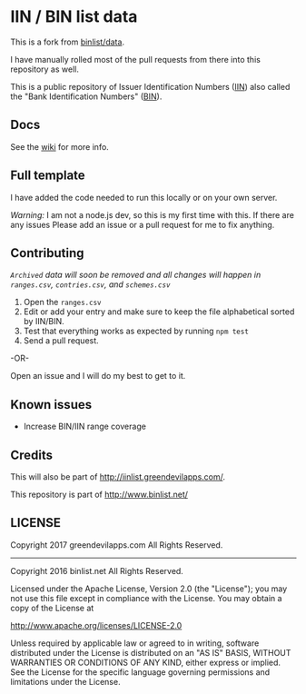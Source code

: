 # IIN / BIN list data

This is a fork from [binlist/data](https://github.com/binlist/data).

I have manually rolled most of the pull requests from there into this repository as well.

This is a public repository of Issuer Identification Numbers ([IIN][IIN]) also called
the "Bank Identification Numbers" ([BIN][BIN]).

## Docs

See the [wiki](http://github.com/greendevilapps/iinlist/wiki/API) for more info.

## Full template

I have added the code needed to run this locally or on your own server.

*Warning:* I am not a node.js dev, so this is my first time with this. If there are any issues Please
add an issue or a pull request for me to fix anything.

## Contributing

*`Archived` data will soon be removed and all changes will happen in `ranges.csv`, `contries.csv`, and `schemes.csv`*

1. Open the `ranges.csv`
2. Edit or add your entry and make sure to keep the file alphabetical sorted by IIN/BIN.
3. Test that everything works as expected by running `npm test`
4. Send a pull request.

-OR-

Open an issue and I will do my best to get to it.

## Known issues

* Increase BIN/IIN range coverage

## Credits

This will also be part of http://iinlist.greendevilapps.com/.

This repository is part of http://www.binlist.net/

## LICENSE

Copyright 2017 greendevilapps.com All Rights Reserved.

-----

Copyright 2016 binlist.net All Rights Reserved.

Licensed under the Apache License, Version 2.0 (the "License");
you may not use this file except in compliance with the License.
You may obtain a copy of the License at

http://www.apache.org/licenses/LICENSE-2.0

Unless required by applicable law or agreed to in writing, software
distributed under the License is distributed on an "AS IS" BASIS,
WITHOUT WARRANTIES OR CONDITIONS OF ANY KIND, either express or implied.
See the License for the specific language governing permissions and
limitations under the License.



[BIN]: http://en.wikipedia.org/wiki/Bank_card_number
[IIN]: http://en.wikipedia.org/wiki/Bank_card_number
